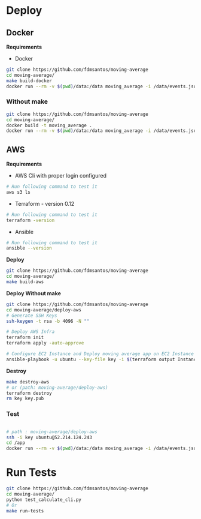 # Deploy

## Docker

**Requirements**

- Docker

```bash
git clone https://github.com/fdmsantos/moving-average
cd moving-average/
make build-docker
docker run --rm -v $(pwd)/data:/data moving_average -i /data/events.json -w 10
```

### Without make

```bash
git clone https://github.com/fdmsantos/moving-average
cd moving-average/
docker build -t moving_average .
docker run --rm -v $(pwd)/data:/data moving_average -i /data/events.json -w 10
```

## AWS

**Requirements**

- AWS Cli with proper login configured

```bash
# Run following command to test it
aws s3 ls
```

- Terraform - version 0.12

```bash
# Run following command to test it
terraform -version
```

- Ansible

```bash
# Run following command to test it
ansible --version
```

**Deploy**

```bash
git clone https://github.com/fdmsantos/moving-average
cd moving-average/
make build-aws
```

**Deploy Without make**

```bash
git clone https://github.com/fdmsantos/moving-average
cd moving-average/deploy-aws
# Generate SSH Keys
ssh-keygen -t rsa -b 4096 -N ""

# Deploy AWS Infra
terraform init
terraform apply -auto-approve

# Configure EC2 Instance and Deploy moving average app on EC2 Instance
ansible-playbook -u ubuntu --key-file key -i $(terraform output InstancePublicIP), deploy.yml
```

**Destroy**

```bash
make destroy-aws
# or (path: moving-average/deploy-aws)
terraform destroy
rm key key.pub
```

### Test

```bash

# path : moving-average/deploy-aws
ssh -i key ubuntu@52.214.124.243
cd /app
docker run --rm -v $(pwd)/data:/data moving_average -i /data/events.json -w 10
```


# Run Tests

```bash
git clone https://github.com/fdmsantos/moving-average
cd moving-average/
python test_calculate_cli.py
# Or
make run-tests
```